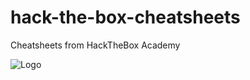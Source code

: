 # hack-the-box-cheatsheets
Cheatsheets from HackTheBox Academy

![Logo](https://academy.hackthebox.com/images/login-img.png)
